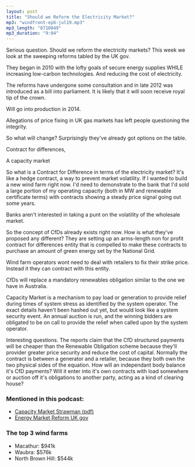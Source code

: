 ```yaml
---
layout: post
title: "Should we Reform the Electricity Market?"
mp3: "windfront-ep6-jul19.mp3"
mp3_length: "8710849"
mp3_duration: "9:04"
---
```



Serious question. Should we reform the electricity markets? This week we look at the sweeping reforms tabled by the UK gov.

They began in 2010 with the lofty goals of secure energy supplies WHILE increasing low-carbon technologies.
And reducing the cost of electricity.

The reforms have undergone some consultation and in late 2012 was introduced as a bill into parliament.
It is likely that it will soon receive royal tip of the crown.

Will go into production in 2014.

Allegations of price fixing in UK gas markets has left people questioning the integrity.


So what will change? Surprisingly they've already got options on the table.


Contract for differences,

A capacity market

So what is a Contract for Difference in terms of the electricity market? It's like a hedge contract, a way to prevent market volatility. If I wanted to build a new wind farm right now. I'd need to demonstrate to the bank that I'd sold a large portion of my operating capacity (both in MW and renewable certificate terms) with contracts showing a steady price signal going out some years.

Banks aren't interested in taking a punt on the volatility of the wholesale market.

So the concept of CfDs already exists right now. How is what they've proposed any different? They are setting up an arms-length non for profit contract for differences entity that is compelled to make these contracts to purchase an amount of green energy set by the National Grid.

Wind farm operators wont need to deal with retailers to fix their strike price. Instead it they can contract with this entity.

CfDs will replace a mandatory renewables obligation similar to the one we have in Australia.


Capacity Market is a mechanism to pay load or generation to provide relief during times of system stress as identified by the system operator. The exact details haven't been hashed out yet, but would look like a system security event. An annual auction is run, and the winning bidders are obligated to be on call to provide the relief when called upon by the system operator.


Interesting questions. The reports claim that the CfD structured payments will be cheaper than the Renewable Obligation scheme because they'll provider greater price security and reduce the cost of capital. Normally the contract is between a generator and a retailer, because they both own the two physical sides of the equation. How will an independant body balance it's CfD payments? Will it enter into it's own contracts with load somewhere or auction off it's obligations to another party, acting as a kind of clearing house?

### Mentioned in this podcast:

- [Capacity Market Strawman (pdf)](https://www.gov.uk/government/uploads/system/uploads/attachment_data/file/209354/Capacity_Market_strawman_v11.pdf)
- [Energy Market Reform UK gov](https://www.gov.uk/government/policies/maintaining-uk-energy-security--2/supporting-pages/electricity-market-reform)

### The top 3 wind farms

- Macathur: $941k
- Waubra: $576k
- North Brown Hill: $544k
